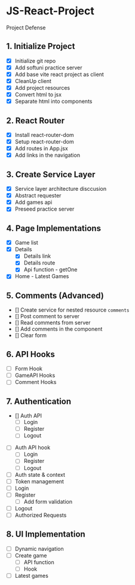 # JS-React-Project

Project Defense

## 1. Initialize Project

-   [x] Initialize git repo
-   [x] Add softuni practice server
-   [x] Add base vite react project as client
-   [x] CleanUp client
-   [x] Add project resources
-   [x] Convert html to jsx
-   [x] Separate html into components

## 2. React Router

-   [x] Install react-router-dom
-   [x] Setup react-router-dom
-   [x] Add routes in App.jsx
-   [x] Add links in the navigation

## 3. Create Service Layer

-   [x] Service layer architecture disccusion
-   [x] Abstract requester
-   [x] Add games api
-   [x] Preseed practice server

## 4. Page Implementations

-   [x] Game list
-   [x] Details
    -   [x] Details link
    -   [x] Details route
    -   [x] Api function - getOne
-   [x] Home - Latest Games

## 5. Comments (Advanced)

-   [] Create service for nested resource `comments`
-   [] Post comment to server
-   [] Read comments from server
-   [] Add comments in the component
-   [] Clear form

## 6. API Hooks

-   [ ] Form Hook
-   [ ] GameAPI Hooks
-   [ ] Comment Hooks

## 7. Authentication

-   [] Auth API
    -   [ ] Login
    -   [ ] Register
    -   [ ] Logout
-   [ ] Auth API hook
    -   [ ] Login
    -   [ ] Register
    -   [ ] Logout
-   [ ] Auth state & context
-   [ ] Token management
-   [ ] Login
-   [ ] Register
    -   [ ] Add form validation
-   [ ] Logout
-   [ ] Authorized Requests

## 8. UI Implementation

-   [ ] Dynamic navigation
-   [ ] Create game
    -   [ ] API function
    -   [ ] Hook
-   [ ] Latest games
